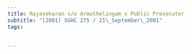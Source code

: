 ```yaml
---
title: Rajasekaran s/o Armuthelingam v Public Prosecutor 
subtitle: "[2001] SGHC 275 / 21\_September\_2001"
tags:


---
```


